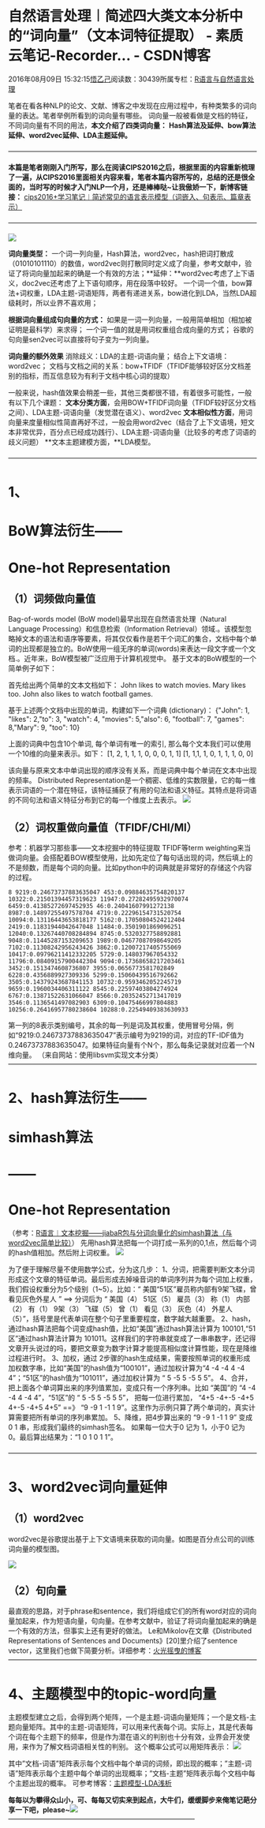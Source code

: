 
# 自然语言处理︱简述四大类文本分析中的“词向量”（文本词特征提取） - 素质云笔记-Recorder... - CSDN博客

2016年08月09日 15:32:15[悟乙己](https://me.csdn.net/sinat_26917383)阅读数：30439所属专栏：[R语言与自然语言处理](https://blog.csdn.net/column/details/13670.html)




笔者在看各种NLP的论文、文献、博客之中发现在应用过程中，有种类繁多的词向量的表达。笔者举例所看到的词向量有哪些。
词向量一般被看做是文档的特征，不同词向量有不同的用法，**本文介绍了四类词向量：**
**Hash算法及延伸、bow算法延伸、word2vec延伸、LDA主题延伸。**

————————————————————————————————————

**本篇是笔者刚刚入门所写，那么在阅读CIPS2016之后，根据里面的内容重新梳理了一遍，从CIPS2016里面相关内容来看，笔者本篇内容所写的，总结的还是很全面的，当时写的时候才入门NLP一个月，还是棒棒哒~让我傲娇一下，新博客链接：**
[cips2016+学习笔记︱简述常见的语言表示模型（词嵌入、句表示、篇章表示）](http://blog.csdn.net/sinat_26917383/article/details/54882554)

————————————————————————————————————

![](https://img-blog.csdn.net/20160810152354283)

**词向量类型：**
一个词一列向量，Hash算法，word2vec，hash把词打散成（01010101110）的数值，word2vec则打散同时定义成了向量，参考文献中，验证了将词向量加起来的确是一个有效的方法；**延伸：**word2vec考虑了上下语义，doc2vec还考虑了上下语句顺序，用在段落中较好。
一个词一个值，bow算法+词权重，LDA主题-词语矩阵，两者有递进关系，bow进化到LDA，当然LDA超级耗时，所以业界不喜欢用；


**根据词向量组成句向量的方式：**
如果是一词一列向量，一般用简单相加（相加被证明是最科学）来求得；
一个词一值的就是用词权重组合成向量的方式；
谷歌的句向量sen2vec可以直接将句子变为一列向量。

**词向量的额外效果**
消除歧义：LDA的主题-词语向量；
结合上下文语境：word2vec；
文档与文档之间的关系：bow+TFIDF（TFIDF能够较好区分文档差别的指标，而互信息较为有利于文档中核心词的提取）

一般来说，hash值效果会稍差一些，其他三类都很不错，有着很多可能性，一般有以下几个课题：
**文本分类方面**，会用BOW+TFIDF词向量（TFIDF较好区分文档之间）、LDA主题-词语向量（发觉潜在语义）、word2vec
**文本相似性方面**，用词向量来度量相似性简直再好不过，一般会用word2vec（结合了上下文语境，短文本非常优异，百分点已经成功践行）、LDA主题-词语向量（比较多的考虑了词语的歧义问题）
**文本主题建模方面，**LDA模型。

————————————————————————————————————

# 1、
# BoW算法衍生——
# One-hot Representation


## （1）词频做向量值


Bag-of-words model (BoW model)最早出现在自然语言处理（Natural Language Processing）和信息检索（Information Retrieval）领域.。该模型忽略掉文本的语法和语序等要素，将其仅仅看作是若干个词汇的集合，文档中每个单词的出现都是独立的。BoW使用一组无序的单词(words)来表达一段文字或一个文档.。近年来，BoW模型被广泛应用于计算机视觉中。
基于文本的BoW模型的一个简单例子如下：

首先给出两个简单的文本文档如下：
John likes to watch movies. Mary likes too.
John also likes to watch football games.

基于上述两个文档中出现的单词，构建如下一个词典 (dictionary)：
{"John": 1, "likes": 2,"to": 3, "watch": 4, "movies": 5,"also": 6, "football": 7, "games": 8,"Mary": 9, "too": 10}

上面的词典中包含10个单词, 每个单词有唯一的索引, 那么每个文本我们可以使用一个10维的向量来表示。如下：
[1, 2, 1, 1, 1, 0, 0, 0, 1, 1]
[1, 1,1, 1, 0, 1, 1, 1, 0, 0]

该向量与原来文本中单词出现的顺序没有关系，而是词典中每个单词在文本中出现的频率。
Distributed Representation是一个稠密、低维的实数限量，它的每一维表示词语的一个潜在特征，该特征捕获了有用的句法和语义特征。其特点是将词语的不同句法和语义特征分布到它的每一个维度上去表示。
![](https://img-blog.csdn.net/20160809145300089)


## （2）词权重做向量值（TFIDF/CHI/MI）
参考：机器学习那些事——文本挖掘中的特征提取
TFIDF等term weighting来当做词向量。会搭配着BOW模型使用，比如先定位了每句话出现的词，然后填上的不是频数，而是每个词的向量。比如python中的词典就是非常好的存储这个内容的过程。

`8 9219:0.24673737883635047 453:0.09884635754820137 10322:0.21501394457319623 11947:0.27282495932970074 6459:0.41385272697452935 46:0.24041607991272138 8987:0.14897255497578704 4719:0.22296154731520754 10094:0.13116443653818177 5162:0.17050804524212404 2419:0.11831944042647048 11484:0.3501901869096251 12040:0.13267440708284894 8745:0.5320327758892881 9048:0.11445287153209653 1989:0.04677087098649205 7102:0.11308242956243426 3862:0.12007217405755069 10417:0.09796211412332205 5729:0.148037967054332 11796:0.08409157900442304 9094:0.17368658217203461 3452:0.1513474608736807 3955:0.0656773581702849 6228:0.4356889927309336 5299:0.15060439516792662 3505:0.14379243687841153 10732:0.9593462052245719 9659:0.1960034406311122 8545:0.22597403804274924 6767:0.13871522631066047 8566:0.20352452713417019 3546:0.1136541497082903 6309:0.10475466997804883 10256:0.26416957780238604 10288:0.22549409383630933`

第一列的8表示类别编号，其余的每一列是词及其权重，使用冒号分隔，例如“9219:0.24673737883635047”表示编号为9219的词，对应的TF-IDF值为0.24673737883635047。如果特征向量有个N个，那么每条记录就对应着一个N维向量。
（来自网站：使用libsvm实现文本分类）
————————————————————————————————————


# 2、hash算法衍生——
# simhash算法
# ——
# One-hot Representation

（参考：[R语言︱文本挖掘——jiabaR包与分词向量化的simhash算法（与word2vec简单比较）](http://blog.csdn.net/sinat_26917383/article/details/51068097)）
先用hash算法把每一个词打成一系列的0,1点，然后每个词的hash值相加。然后附上词权重。
![](https://img-blog.csdn.net/20160707112326108)


为了便于理解尽量不使用数学公式，分为这几步：
1、分词，把需要判断文本分词形成这个文章的特征单词。最后形成去掉噪音词的单词序列并为每个词加上权重，我们假设权重分为5个级别（1~5）。比如：“ 美国“51区”雇员称内部有9架飞碟，曾看见灰色外星人 ” ==> 分词后为 “ 美国（4） 51区（5） 雇员（3） 称（1） 内部（2） 有（1） 9架（3） 飞碟（5） 曾（1） 看见（3） 灰色（4） 外星人（5）”，括号里是代表单词在整个句子里重要程度，数字越大越重要。
2、hash，通过hash算法把每个词变成hash值，比如“美国”通过hash算法计算为 100101,“51区”通过hash算法计算为 101011。这样我们的字符串就变成了一串串数字，还记得文章开头说过的吗，要把文章变为数字计算才能提高相似度计算性能，现在是降维过程进行时。
3、加权，通过 2步骤的hash生成结果，需要按照单词的权重形成加权数字串，比如“美国”的hash值为“100101”，通过加权计算为“4 -4 -4 4 -4 4”；“51区”的hash值为“101011”，通过加权计算为 “ 5 -5 5 -5 5 5”。
4、合并，把上面各个单词算出来的序列值累加，变成只有一个序列串。比如 “美国”的 “4 -4 -4 4 -4 4”，“51区”的 “ 5 -5 5 -5 5 5”， 把每一位进行累加， “4+5 -4+-5 -4+5 4+-5 -4+5 4+5” ==》 “9 -9 1 -1 1 9”。这里作为示例只算了两个单词的，真实计算需要把所有单词的序列串累加。
5、降维，把4步算出来的 “9 -9 1 -1 1 9” 变成 0 1 串，形成我们最终的simhash签名。 如果每一位大于0 记为 1，小于0 记为 0。最后算出结果为：“1 0 1 0 1 1”。

————————————————————————————————————


# 3、word2vec词向量延伸

## （1）word2vec

word2vec是谷歌提出基于上下文语境来获取的词向量。如图是百分点公司的训练词向量的模型图。

![](https://img-blog.csdn.net/20160809145219822)


## （2）句向量

最直观的思路，对于phrase和sentence，我们将组成它们的所有word对应的词向量加起来，作为短语向量，句向量。在参考文献中，验证了将词向量加起来的确是一个有效的方法，但事实上还有更好的做法。
Le和Mikolov在文章《Distributed Representations of Sentences and Documents》[20]里介绍了sentence vector，这里我们也做下简要分析。详细参考：[火光摇曳的博客](http://www.flickering.cn/ads/2015/02/%E8%AF%AD%E4%B9%89%E5%88%86%E6%9E%90%E7%9A%84%E4%B8%80%E4%BA%9B%E6%96%B9%E6%B3%95%E4%BA%8C/)
————————————————————————————————————

# 4、主题模型中的topic-word向量

主题模型建立之后，会得到两个矩阵，一个是主题-词语向量矩阵；一个是文档-主题向量矩阵。其中的主题-词语矩阵，可以用来代表每个词。实际上，其是代表每个词在每个主题下的频率，但是作为潜在语义的判别也十分有效，业界会开发使用，来作为了解文档词语相关性的判别。
这个概率公式可以用矩阵表示：
![](https://img-my.csdn.net/uploads/201209/03/1346651772_3109.PNG)

其中”文档-词语”矩阵表示每个文档中每个单词的词频，即出现的概率；”主题-词语”矩阵表示每个主题中每个单词的出现概率；”文档-主题”矩阵表示每个文档中每个主题出现的概率。
可参考博客：[主题模型-LDA浅析](http://blog.csdn.net/huagong_adu/article/details/7937616)

**每每以为攀得众山小，可、每每又切实来到起点，大牛们，缓缓脚步来俺笔记葩分享一下吧，please~**![](https://img-blog.csdn.net/20161213101203247)
———————————————————————————


